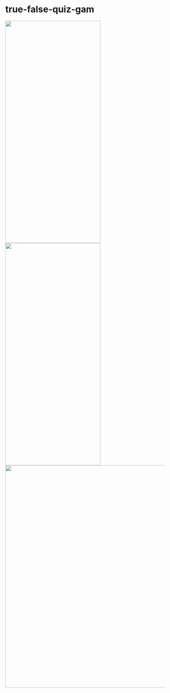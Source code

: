 # true-false-quiz-gam
<img src="https://user-images.githubusercontent.com/22132871/155980907-ae410fe0-c8e7-46f4-b425-5fe0e9de187b.png" width="300" height="700">
<img src="https://user-images.githubusercontent.com/22132871/155981174-cc4a7c70-5407-4f91-9ea1-04747d18f3cb.png" width="300" height="700">
<img src="https://user-images.githubusercontent.com/22132871/155981185-ee27bce6-28a3-4bad-8812-213d8e8adf06.png" height="700">
